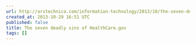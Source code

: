 ```yaml
---
url: http://arstechnica.com/information-technology/2013/10/the-seven-deadly-sins-of-healthcare-gov/
created_at: 2013-10-29 16:51 UTC
published: false
title: The seven deadly sins of HealthCare.gov
tags: []
---
```



